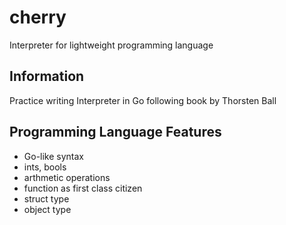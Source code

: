 # cherry
Interpreter for lightweight programming language

## Information
Practice writing Interpreter in Go following book by Thorsten Ball

## Programming Language Features
* Go-like syntax
* ints, bools
* arthmetic operations
* function as first class citizen
* struct type
* object type
